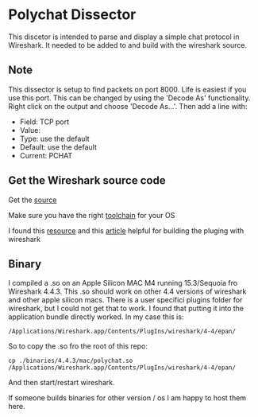 # Polychat Dissector
This discetor is intended to parse and display a simple chat protocol in Wireshark.  It needed to be added to and build with the wireshark source.

## Note

This dissector is setup to find packets on port 8000. Life is easiest if you use this port. This can be changed by using the 'Decode As' functionality.  Right click on the output and choose 'Decode As...'.  Then add a line with:

- Field: TCP port
- Value: <YOUR PORT>
- Type: use the default
- Default: use the default
- Current: PCHAT

## Get the Wireshark source code

Get the [source](https://gitlab.com/wireshark/wireshark)

Make sure you have the right [toolchain](https://www.wireshark.org/docs/wsdg_html_chunked/ChapterTools.html) for your OS

I found this [resource](https://www.wireshark.org/docs/wsdg_html_chunked/ChSrcBuildFirstTime.html) and this [article](https://blog.fjh1997.top/2019/03/29/show-you-how-to-compile-the-c-language-plugin-for-wireshark-3.1-step-by-step-(windows-platform-2019-3-20)/) helpful for building the pluging with wireshark

## Binary

I compiled a .so on an Apple Silicon MAC M4 running 15.3/Sequoia fro Wireshark 4.4.3.  This .so should work on other 4.4 versions of wireshark and other apple silicon macs. There is a user specifici plugins folder for wireshark, but I could not get that to work.  I found that putting it into the application bundle directly worked.  In my case this is:

```
/Applications/Wireshark.app/Contents/PlugIns/wireshark/4-4/epan/
```

So to copy the .so fro the root of this repo:

```
cp ./binaries/4.4.3/mac/polychat.so /Applications/Wireshark.app/Contents/PlugIns/wireshark/4-4/epan/
```

And then start/restart wireshark.

If someone builds binaries for other version / os I am happy to host them here.

